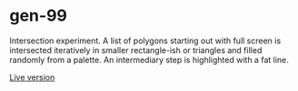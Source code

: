# gen-99

Intersection experiment. A list of polygons starting out with full screen is intersected iteratively in smaller 
rectangle-ish or triangles and filled randomly from a palette. An intermediary step is highlighted with a fat line.

[Live version](http://fforw.de/static/demo/gen-99/)
